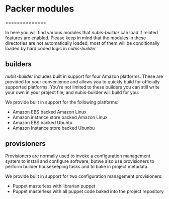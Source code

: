 # Packer modules

==============

In here you will find various modules that *nubis-builder* can load if related
features are enabled. Please keep in mind that the modules in these directories
are not automatically loaded, most of them will be conditionally loaded by hard
coded logic in *nubis-builder*

## builders

*nubis-builder* includes built in support for four Amazon platforms. These are
provided for your convenience and allows you to quickly build for officially
supported platforms. You're not limited to these builders you can still write
your own in your project file, and nubis-builder will build for you.

We provide built in support for the following platforms:

* Amazon EBS backed Amazon Linux
* Amazon instance store backed Amazon Linux
* Amazon EBS backed Ubuntu
* Amazon Instance store backed Ubunbu

## provisioners

Provisioners are normally used to invoke a configuration management system to
install and configure software, butwe also use provisioners to perform builder
housekeeping tasks and to bake in project metadata.

We provide built in support for two configuration management provisioners:

* Puppet masterless with librarian puppet
* Puppet masterless with all puppet code baked into the project repository
